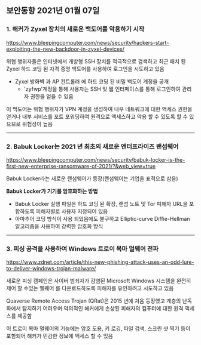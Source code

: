 ## 보안동향 2021년 01월 07일  

  
### 1. 해커가 Zyxel 장치의 새로운 백도어를 악용하기 시작    
    

https://www.bleepingcomputer.com/news/security/hackers-start-exploiting-the-new-backdoor-in-zyxel-devices/  

위협 행위자들은 인터넷에서 개방형 SSH 장치를 적극적으로 검색하고 최근 패치 된 Zyxel 하드 코딩 된 자격 증명 백도어를 사용하여 로그인을 시도하고 있음  
  
  
- Zyxel 방화벽 과 AP 컨트롤러 에 하드 코딩 된 비밀 백도어 계정을 공개  
    - 'zyfwp'계정을 통해 사용자는 SSH 및 웹 인터페이스를 통해 로그인하여 관리자 권한을 얻을 수 있음  
   

이 백도어는 위협 행위자가 VPN 계정을 생성하여 내부 네트워크에 대한 액세스 권한을 얻거나 내부 서비스를 포트 포워딩하여 원격으로 액세스하고 악용 할 수 있도록 할 수 있으므로 위험성이 높음
  
   
---


### 2. Babuk Locker는 2021 년 최초의 새로운 엔터프라이즈 랜섬웨어  
   
  
https://www.bleepingcomputer.com/news/security/babuk-locker-is-the-first-new-enterprise-ransomware-of-2021/?&web_view=true
  
  
Babuk Locker라는 새로운 랜섬웨어가 등장(랜섬웨어는 기업을 표적으로 삼음)  
   
  
**Babuk Locker가 기기를 암호화하는 방법**  
- Babuk Locker 실행 파일은 하드 코딩 된 확장, 랜섬 노트 및 Tor 피해자 URL을 포함하도록 피해자별로 사용자 지정되어 있음     
- 아마추어 코딩 방식이 사용 되었음에도 불구하고 Elliptic-curve Diffie-Hellman 알고리즘을 사용하여 강력한 암호화 방식    
   
  
---
  
  
### 3. 피싱 공격을 사용하여 Windows 트로이 목마 멀웨어 전파
  
https://www.zdnet.com/article/this-new-phishing-attack-uses-an-odd-lure-to-deliver-windows-trojan-malware/  

   
새로운 피싱 캠페인은 사이버 범죄자가 감염된 Microsoft Windows 시스템을 완전히 제어 할 수있는 맬웨어 를 다운로드하도록 피해자를 유인하려고 시도하고 있음  
  
  
Quaverse Remote Access Trojan (QRat)은 2015 년에 처음 등장했고 계층의 난독화에서 탐지하기 어려우며 악의적인 해커에게 손상된 피해자의 컴퓨터에 대한 원격 액세스를 제공함  
  

이 트로이 목마 멀웨어의 기능에는 암호 도용, 키 로깅, 파일 검색, 스크린 샷 찍기 등이 포함되어 해커가 민감한 정보에 액세스 할 수 있음  
  


  